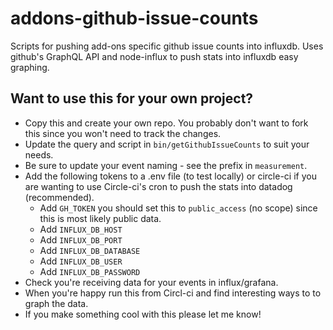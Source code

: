 # addons-github-issue-counts

Scripts for pushing add-ons specific github issue counts into influxdb. Uses github's GraphQL API and node-influx to push stats into influxdb easy graphing.

## Want to use this for your own project?

* Copy this and create your own repo. You probably don't want to fork this since you won't need to track the changes.
* Update the query and script in `bin/getGithubIssueCounts` to suit your needs.
* Be sure to update your event naming - see the prefix in `measurement`.
* Add the following tokens to a .env file (to test locally) or circle-ci if you are wanting to use Circle-ci's cron to push the stats into datadog (recommended).
    * Add `GH_TOKEN` you should set this to `public_access` (no scope) since this is most likely public data.
    * Add `INFLUX_DB_HOST`
    * Add `INFLUX_DB_PORT`
    * Add `INFLUX_DB_DATABASE`
    * Add `INFLUX_DB_USER`
    * Add `INFLUX_DB_PASSWORD`
* Check you're receiving data for your events in influx/grafana.
* When you're happy run this from Circl-ci and find interesting ways to to graph the data.
* If you make something cool with this please let me know!
